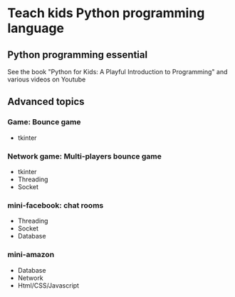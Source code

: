 # Teach kids Python programming language

## Python programming essential
See the book "Python for Kids: A Playful Introduction to Programming" and various videos on Youtube

## Advanced topics
### Game: Bounce game
- tkinter

### Network game: Multi-players bounce game
- tkinter
- Threading
- Socket

### mini-facebook: chat rooms
- Threading
- Socket
- Database

### mini-amazon
- Database
- Network
- Html/CSS/Javascript
